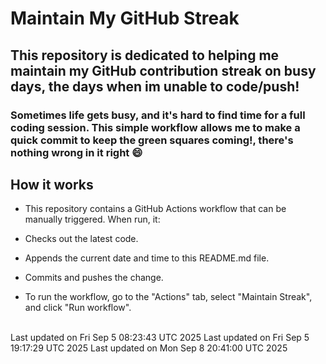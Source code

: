 # Maintain My GitHub Streak
## This repository is dedicated to helping me maintain my GitHub contribution streak on busy days, the days when im unable to code/push!

### Sometimes life gets busy, and it's hard to find time for a full coding session. This simple workflow allows me to make a quick commit to keep the green squares coming!, there's nothing wrong in it right 😄

## How it works

- This repository contains a GitHub Actions workflow that can be manually triggered. When run, it:

- Checks out the latest code.

- Appends the current date and time to this README.md file.

- Commits and pushes the change.

- To run the workflow, go to the "Actions" tab, select "Maintain Streak", and click "Run workflow".

<br/>Last updated on Fri Sep  5 08:23:43 UTC 2025
Last updated on Fri Sep  5 19:17:29 UTC 2025
Last updated on Mon Sep  8 20:41:00 UTC 2025
